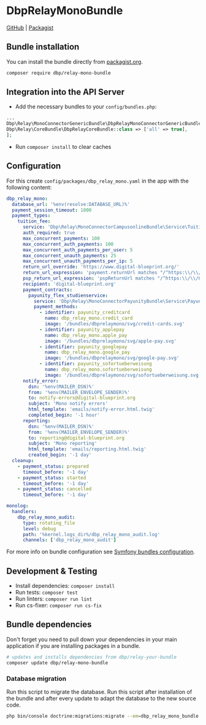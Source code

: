 # DbpRelayMonoBundle

[GitHub](https://github.com/digital-blueprint/relay-mono-bundle) |
[Packagist](https://packagist.org/packages/dbp/relay-mono-bundle)

## Bundle installation

You can install the bundle directly from [packagist.org](https://packagist.org/packages/dbp/relay-mono-bundle).

```bash
composer require dbp/relay-mono-bundle
```

## Integration into the API Server

* Add the necessary bundles to your `config/bundles.php`:

```php
...
Dbp\Relay\MonoConnectorGenericBundle\DbpRelayMonoConnectorGenericBundle::class => ['all' => true],
Dbp\Relay\CoreBundle\DbpRelayCoreBundle::class => ['all' => true],
];
```

* Run `composer install` to clear caches

## Configuration

For this create `config/packages/dbp_relay_mono.yaml` in the app with the following
content:

```yaml
dbp_relay_mono:
  database_url: '%env(resolve:DATABASE_URL)%'
  payment_session_timeout: 1800
  payment_types:
    tuition_fee:
      service: 'Dbp\Relay\MonoConnectorCampusonlineBundle\Service\TuitionFeeService'
      auth_required: true
      max_concurrent_payments: 100
      max_concurrent_auth_payments: 100
      max_concurrent_auth_payments_per_user: 5
      max_concurrent_unauth_payments: 25
      max_concurrent_unauth_payments_per_ip: 5
      return_url_override: 'https://www.digital-blueprint.org/'
      return_url_expression: 'payment.returnUrl matches "/^https:\\/\\/www\\.digital\\-blueprint\\.org\\//"'
      psp_return_url_expression: 'pspReturnUrl matches "/^https:\\/\\/0\\.0\\.0\\.0:8001\\//"'
      recipient: 'digital-blueprint.org'
      payment_contracts:
        payunity_flex_studienservice:
          service: 'Dbp\Relay\MonoConnectorPayunityBundle\Service\PayunityFlexService'
          payment_methods:
            - identifier: payunity_creditcard
              name: dbp_relay_mono.credit_card
              image: '/bundles/dbprelaymono/svg/credit-cards.svg'
            - identifier: payunity_applepay
              name: dbp_relay_mono.apple_pay
              image: '/bundles/dbprelaymono/svg/apple-pay.svg'
            - identifier: payunity_googlepay
              name: dbp_relay_mono.google_pay
              image: '/bundles/dbprelaymono/svg/google-pay.svg'
            - identifier: payunity_sofortueberweisung
              name: dbp_relay_mono.sofortueberweisung
              image: '/bundles/dbprelaymono/svg/sofortueberweisung.svg'
      notify_error:
        dsn: '%env(MAILER_DSN)%'
        from: '%env(MAILER_ENVELOPE_SENDER)%'
        to: notify-errors@digital-blueprint.org
        subject: 'Mono notify errors'
        html_template: 'emails/notify-error.html.twig'
        completed_begin: '-1 hour'
      reporting:
        dsn: '%env(MAILER_DSN)%'
        from: '%env(MAILER_ENVELOPE_SENDER)%'
        to: reporting@digital-blueprint.org
        subject: 'Mono reporting'
        html_template: 'emails/reporting.html.twig'
        created_begin: '-1 day'
  cleanup:
    - payment_status: prepared
      timeout_before: '-1 day'
    - payment_status: started
      timeout_before: '-1 day'
    - payment_status: cancelled
      timeout_before: '-1 day'

monolog:
  handlers:
    dbp_relay_mono_audit:
      type: rotating_file
      level: debug
      path: '%kernel.logs_dir%/dbp_relay_mono_audit.log'
      channels: ['dbp_relay_mono_audit']
```

For more info on bundle configuration see [Symfony bundles configuration](https://symfony.com/doc/current/bundles/configuration.html).

## Development & Testing

* Install dependencies: `composer install`
* Run tests: `composer test`
* Run linters: `composer run lint`
* Run cs-fixer: `composer run cs-fix`

## Bundle dependencies

Don't forget you need to pull down your dependencies in your main application if you are installing packages in a bundle.

```bash
# updates and installs dependencies from dbp/relay-your-bundle
composer update dbp/relay-mono-bundle
```

### Database migration

Run this script to migrate the database. Run this script after installation of the bundle and
after every update to adapt the database to the new source code.

```bash
php bin/console doctrine:migrations:migrate --em=dbp_relay_mono_bundle
```

